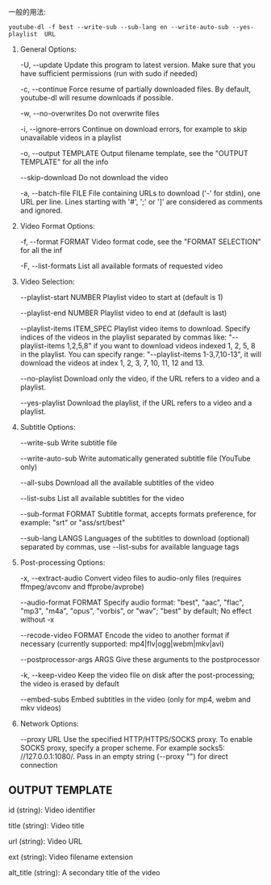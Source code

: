 一般的用法:

    youtube-dl -f best --write-sub --sub-lang en --write-auto-sub --yes-playlist  URL


1. General Options:
    
    -U, --update                Update this program to latest version. Make sure
                                that you have sufficient permissions (run with
                                sudo if needed)

    -c, --continue              Force resume of partially downloaded files. By
                                default, youtube-dl will resume downloads if possible.
    
    -w, --no-overwrites         Do not overwrite files

    -i, --ignore-errors         Continue on download errors, for example to
                                skip unavailable videos in a playlist

    -o, --output TEMPLATE       Output filename template, see the "OUTPUT
                                TEMPLATE" for all the info

    --skip-download             Do not download the video

    -a, --batch-file FILE       File containing URLs to download ('-' for
                                stdin), one URL per line. Lines starting with
                                '#', ';' or ']' are considered as comments and
                                ignored.

2. Video Format Options:

    -f, --format FORMAT         Video format code, see the "FORMAT SELECTION" for all the inf

    -F, --list-formats          List all available formats of requested video

3. Video Selection:

    --playlist-start NUMBER     Playlist video to start at (default is 1)

    --playlist-end NUMBER       Playlist video to end at (default is last)

    --playlist-items ITEM_SPEC  Playlist video items to download. Specify
                                indices of the videos in the playlist separated
                                by commas like: "--playlist-items 1,2,5,8" if
                                you want to download videos indexed 1, 2, 5, 8
                                in the playlist. You can specify range:
                                "--playlist-items 1-3,7,10-13", it will
                                download the videos at index 1, 2, 3, 7, 10, 11,
                                12 and 13.

    --no-playlist               Download only the video, if the URL refers to a
                                video and a playlist.

    --yes-playlist              Download the playlist, if the URL refers to a
                                video and a playlist.



4. Subtitle Options:

    --write-sub                 Write subtitle file

    --write-auto-sub            Write automatically generated subtitle file (YouTube only)

    --all-subs                  Download all the available subtitles of the video

    --list-subs                 List all available subtitles for the video

    --sub-format FORMAT         Subtitle format, accepts formats preference, for
                                example: "srt" or "ass/srt/best"

    --sub-lang LANGS            Languages of the subtitles to download (optional)
                                separated by commas, use --list-subs for
                                available language tags

5. Post-processing Options:

    -x, --extract-audio         Convert video files to audio-only files
                                (requires ffmpeg/avconv and ffprobe/avprobe)

    --audio-format FORMAT       Specify audio format: "best", "aac", "flac",
                                "mp3", "m4a", "opus", "vorbis", or "wav";
                                "best" by default; No effect without -x

    --recode-video FORMAT       Encode the video to another format if necessary
                                (currently supported: mp4|flv|ogg|webm|mkv|avi)

    --postprocessor-args ARGS   Give these arguments to the postprocessor

    -k, --keep-video            Keep the video file on disk after the
                                post-processing; the video is erased by default

    --embed-subs                Embed subtitles in the video (only for mp4,
                                webm and mkv videos)


6. Network Options: 

    --proxy URL                 Use the specified HTTP/HTTPS/SOCKS proxy. To
                                enable SOCKS proxy, specify a proper scheme.
                                For example socks5: //127.0.0.1:1080/. Pass in
                                an empty string (--proxy "") for direct
                                connection


## OUTPUT TEMPLATE

id (string): Video identifier

title (string): Video title

url (string): Video URL

ext (string): Video filename extension

alt_title (string): A secondary title of the video






